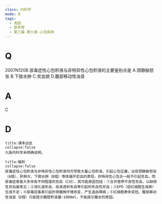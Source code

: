 ```yaml
---
class: 内科学
mode: B
tags:
  - 真题
  - 医考帮
  - 第三篇-第九章-心包疾病
---
```


# Q
2007N120B 尿毒症性心包积液与非特异性心包积液的主要鉴别点是
A.颈静脉怒张
B.下肢水肿
C.贫血貌
D.腹部移动性浊音

# A
C
# D
```ad-note
title:课本出处
collapse:false
九版内科学未明确说明。
```

```ad-summary
title:解析
collapse:false
尿毒症性心包积液与非特异性心包积液均可导致大量心包积液，引起心包压塞，出现颈静脉怒张（A错）、肝肿大、下肢水肿（B错）等体循环淤血的表现。非特异性心包炎一般不引起贫血，而尿毒症患者大多伴有不同程度的贫血（C对），其可能原因包括：①合并营养不良性贫血，以缺铁性贫血最常见；②消化道失血、血液透析失血等引起的失血性贫血；③EPO（促红细胞生成素）生成不足；④尿毒症毒素引起的骨髓微环境改变，产生造血障碍；⑤红细胞寿命变短。腹部移动性浊音（D错）只能提示腹腔积液量˃1000ml，不能提示腹水的原因。
```

